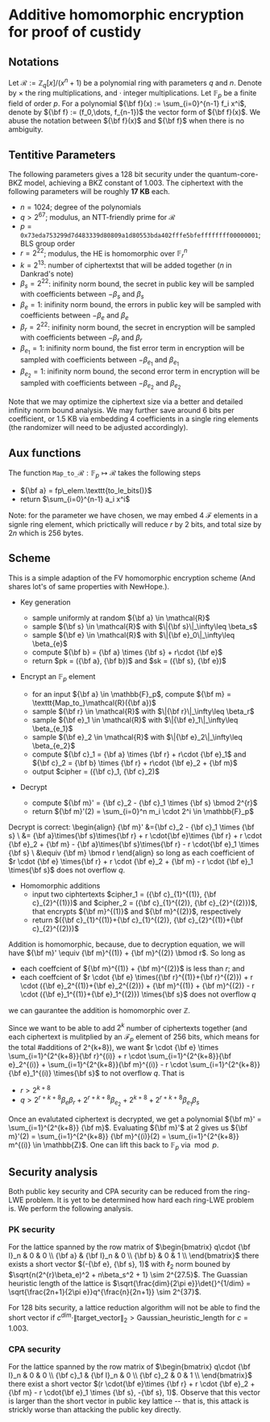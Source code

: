 # Additive homomorphic encryption for proof of custidy

## Notations

Let $\mathcal{R} := \mathbb{Z}_q[x]/(x^n+1)$ be a polynomial ring with parameters $q$ and $n$.
Denote by $\times$ the ring multiplications, and $\cdot$ integer multiplications.
Let $\mathbb{F}_p$ be a finite field of order $p$.
For a polynomial ${\bf f}(x) := \sum_{i=0}^{n-1} f_i x^i$, denote by ${\bf f} := (f_0,\dots, f_{n-1})$ the vector form of ${\bf f}(x)$. We abuse the notation between ${\bf f}(x)$ and ${\bf f}$ when there is no ambiguity.

## Tentitive Parameters
The following parameters gives a 128 bit security under the quantum-core-BKZ model, achieving a BKZ constant of $1.003$. The ciphertext with the following parameters will be roughly __17 KB__ each.

- $n = 1024$; degree of the polynomials
- $q > 2^{67}$; modulus, an NTT-friendly prime for $\mathcal{R}$ 
- $p = \texttt{0x73eda753299d7d483339d80809a1d80553bda402fffe5bfeffffffff00000001}$; BLS group order
- $r = 2^{22}$; modulus, the HE is homomorphic over $\mathbb{F}_r^n$
- $k = 2^{13}$: number of ciphertextst that will be added together ($n$ in Dankrad's note) 
- $\beta_s = 2^{22}$: inifinity norm bound, the secret in public key will be sampled with coefficients between $-\beta_s$ and $\beta_s$
- $\beta_{e} = 1$: inifinity norm bound, the errors in public key will be sampled with coefficients between $-\beta_e$ and $\beta_e$
- $\beta_r = 2^{22}$: inifinity norm bound, the secret in encryption will be sampled with coefficients between $-\beta_r$ and $\beta_r$
- $\beta_{e_1} = 1$: inifinity norm bound, the fist error term in encryption will be sampled with coefficients between $-\beta_{e_1}$ and $\beta_{e_1}$
- $\beta_{e_2} = 1$: inifinity norm bound, the second error term in encryption will be sampled with coefficients between $-\beta_{e_2}$ and $\beta_{e_2}$

Note that we may optimize the ciphertext size via a better and detailed infinity norm bound analysis.
We may further save around 6 bits per coefficient, or 1.5 KB via embedding 4 coefficients in a single ring elements (the randomizer will need to be adjusted accordingly).
## Aux functions

The function $\texttt{Map_to_}\mathcal{R}: \mathbb{F}_p\mapsto \mathcal{R}$ takes the following steps

- ${\bf a} = fp\_elem.\texttt{to_le_bits()}$
- return $\sum_{i=0}^{n-1} a_i x^i$ 

Note: for the parameter we have chosen, we may embed 4 $\mathcal{F}$ elements in a signle ring element, which prictically will reduce $r$ by $2$ bits, and total size by $2n$ which is 256 bytes.

## Scheme
This is a simple adaption of the FV homomorphic encryption scheme (And shares lot's of same properties with NewHope.).

- Key generation
    - sample uniformly at random ${\bf a} \in \mathcal{R}$ 
    - sample ${\bf s} \in \mathcal{R}$ with $\|{\bf s}\|_\infty\leq \beta_s$
    - sample ${\bf e} \in \mathcal{R}$ with $\|{\bf e}_0\|_\infty\leq \beta_{e}$ 
    - compute ${\bf b} = {\bf a}  \times {\bf s} + r\cdot {\bf e}$
    - return $pk = ({\bf a}, {\bf b})$ and $sk =  ({\bf s}, {\bf e})$


- Encrypt an $\mathbb{F}_p$ element
    - for an input ${\bf a} \in \mathbb{F}_p$, compute ${\bf m} = \texttt{Map_to_}\mathcal{R}({\bf a})$
    - sample ${\bf r} \in \mathcal{R}$ with $\|{\bf r}\|_\infty\leq \beta_r$
    - sample ${\bf e}_1 \in \mathcal{R}$ with $\|{\bf e}_1\|_\infty\leq \beta_{e_1}$
    - sample ${\bf e}_2 \in \mathcal{R}$ with $\|{\bf e}_2\|_\infty\leq \beta_{e_2}$ 
    - compute ${\bf c}_1 =  {\bf a}  \times {\bf r} + r\cdot {\bf e}_1$ and  ${\bf c}_2 = {\bf b} \times {\bf r} + r\cdot {\bf e}_2 + {\bf m}$
    - output $cipher = ({\bf c}_1, {\bf c}_2)$

- Decrypt
    - compute ${\bf m}' = {\bf c}_2 - {\bf c}_1 \times {\bf s} \bmod 2^{r}$
    - return ${\bf m}'(2) = \sum_{i=0}^n m_i \cdot 2^i \in \mathbb{F}_p$


Decrypt is correct:
\begin{align}
    {\bf m}' &={\bf c}_2 - {\bf c}_1 \times {\bf s} \\
        &= {\bf a}\times{\bf s}\times{\bf r} + r  \cdot{\bf e}\times {\bf r} + r \cdot {\bf e}_2 + {\bf m} - {\bf a}\times{\bf s}\times{\bf r} - r  \cdot{\bf e}_1 \times {\bf s}  \\
        &\equiv {\bf m}  \bmod r
\end{align}
so long as each coefficient of $r \cdot {\bf e} \times{\bf r} + r  \cdot {\bf e}_2 + {\bf m} - r  \cdot {\bf e}_1  \times{\bf s}$ does not overflow $q$.


- Homomorphic additions
    - input two ciphtertexts $cipher_1 = ({\bf c}_{1}^{(1)}, {\bf c}_{2}^{(1)})$ and $cipher_2 = ({\bf c}_{1}^{(2)}, {\bf c}_{2}^{(2)})$, that encrypts ${\bf m}^{(1)}$ and ${\bf m}^{(2)}$, respectively
    - return  $({\bf c}_{1}^{(1)}+{\bf c}_{1}^{(2)}, {\bf c}_{2}^{(1)}+{\bf c}_{2}^{(2)})$


Addition is homomorphic, because, due to decryption equation, we will have ${\bf m}' \equiv {\bf m}^{(1)} + {\bf m}^{(2)} \bmod r$. So long as 

- each coeffcient of ${\bf m}^{(1)} + {\bf m}^{(2)}$ is less than $r$; and
- each coeffcient of $r \cdot {\bf e} \times({\bf r}^{(1)}+{\bf r}^{(2)}) + r  \cdot ({\bf e}_2^{(1)}+{\bf e}_2^{(2)}) +  {\bf m}^{(1)} + {\bf m}^{(2)} - r  \cdot ({\bf e}_1^{(1)}+{\bf e}_1^{(2)})  \times{\bf s}$ does not overflow $q$

we can gaurantee the addition is homomorphic over $\mathbb{Z}$. 

Since we want to be able to add $2^k$ number of ciphertexts together (and each ciphertext is mulitplied by an $\mathcal{F}_p$ element of 256 bits, which means for the total \#additions of 2^{k+8}),
we want
$r \cdot {\bf e} \times \sum_{i=1}^{2^{k+8}}{\bf r}^{(i)} + r  \cdot \sum_{i=1}^{2^{k+8}}{\bf e}_2^{(i)} +  \sum_{i=1}^{2^{k+8}}{\bf m}^{(i)} - r  \cdot \sum_{i=1}^{2^{k+8}}{\bf e}_1^{(i)}  \times{\bf s}$ to not overflow $q$.
That is
- $r > 2^{k+8}$
- $q > 2^{r+k+8} \beta_e\beta_r + 2^{r+k+8}\beta_{e_2} + 2^{k+8} + 2^{r + k + 8}\beta_{e_1}\beta_s$

Once an evalutated ciphertext is decrypted, we get a polynomial ${\bf m}' = \sum_{i=1}^{2^{k+8}} {\bf m}$. Evaluating ${\bf m}'$ at $2$ gives us
${\bf m}'(2) = \sum_{i=1}^{2^{k+8}} {\bf m}^{(i)}(2) = \sum_{i=1}^{2^{k+8}} m^{(i)} \in \mathbb{Z}$. One can lift this back to $\mathbb{F}_p$ via $\bmod p$.

## Security analysis
Both public key security and CPA security can be reduced from the ring-LWE problem. It is yet to be determined how hard each ring-LWE problem is. We perform the following analysis.
### PK security

For the lattice spanned by the row matrix of
$\begin{bmatrix}
q\cdot {\bf I}_n & 0 & 0 \\
{\bf a} &  {\bf I}_n & 0 \\
{\bf b} & 0 & 1 \\
\end{bmatrix}$
there exists a short vector $(-{\bf e}, {\bf s}, 1)$ with $\ell_2$ norm bouned by $\sqrt{n(2^{r}\beta_e)^2 + n\beta_s^2 + 1} \sim  2^{27.5}$. The Guassian heuristic length of the lattice is $\sqrt{\frac{dim}{2\pi e}}\det{}^{1/dim} = \sqrt{\frac{2n+1}{2\pi e}}q^{\frac{n}{2n+1}} \sim 2^{37}$.

For 128 bits security, a lattice reduction algorithm will not be able to find the short vector if
$c^{dim}\cdot \|\text{target_vector}\|_2 > \text{Gaussian_heuristic_length}$ for $c = 1.003$.

### CPA security


For the lattice spanned by the row matrix of
$\begin{bmatrix}
q\cdot {\bf I}_n & 0 & 0 \\
{\bf c}_1 &  {\bf I}_n & 0 \\
{\bf c}_2 & 0 & 1 \\
\end{bmatrix}$
there exist a short vector $(r  \cdot{\bf e}\times {\bf r} + r \cdot {\bf e}_2 + {\bf m} - r  \cdot{\bf e}_1 \times {\bf s}, -{\bf s}, 1)$. Observe that this vector is larger than the short vector in public key lattice -- that is, this attack is strickly worse than attacking the public key directly.
